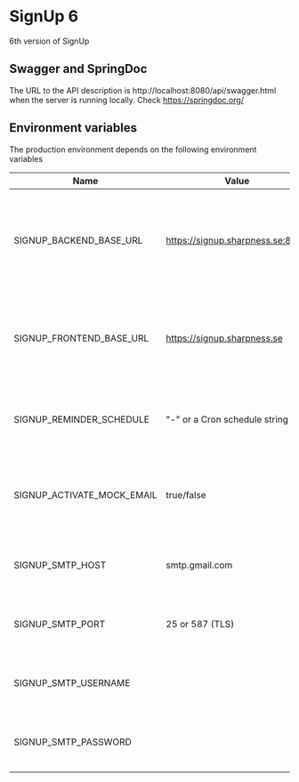 # SignUp 6
6th version of SignUp

## Swagger and SpringDoc
The URL to the API description is http://localhost:8080/api/swagger.html when the server is running locally.
Check https://springdoc.org/

## Environment variables
The production environment depends on the following environment variables

| Name                       | Value                            | Description                                                                    |
|----------------------------|----------------------------------|--------------------------------------------------------------------------------|
| SIGNUP_BACKEND_BASE_URL    | https://signup.sharpness.se:8080 | The URL to where SignUp backend is deployed. Used to generate links in emails. |
| SIGNUP_FRONTEND_BASE_URL   | https://signup.sharpness.se      | The URL to where SignUp frontend is deployed. Used to do redirects to UI.      |
| SIGNUP_REMINDER_SCHEDULE   | "-" or a Cron schedule string    | When and how often the system looks for reminders to send.                     |
| SIGNUP_ACTIVATE_MOCK_EMAIL | true/false                       | If true, mails will not be sent from the server - only logged.                 |
| SIGNUP_SMTP_HOST           | smtp.gmail.com                   | The SMTP host used to send email reminders                                     |
| SIGNUP_SMTP_PORT           | 25 or 587 (TLS)                  | The port that the SMTP server listens to                                       |
| SIGNUP_SMTP_USERNAME       | <username>                       | The username to access the SMTP server                                         |
| SIGNUP_SMTP_PASSWORD       | <password>                       | The password to access the SMTP server                                         |

